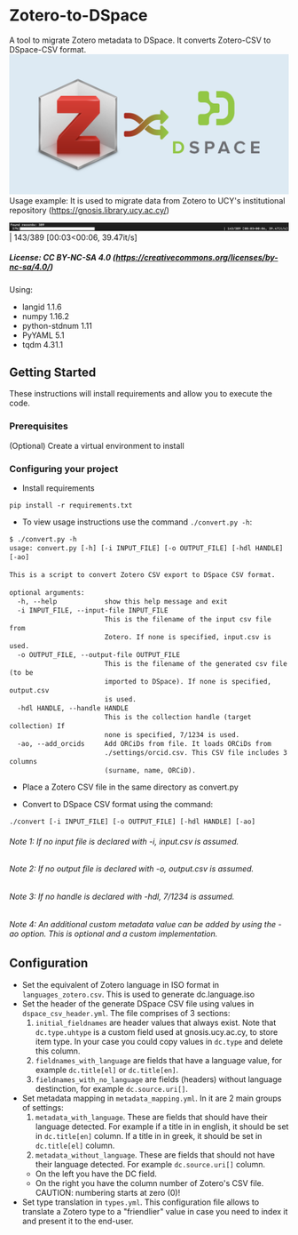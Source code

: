 # Zotero-to-DSpace
A tool to migrate Zotero metadata to DSpace. It converts Zotero-CSV to DSpace-CSV format. 
![imageztod](./images/zotero_to_dspace.png)
Usage example: It is used to migrate data from Zotero to UCY's institutional repository (https://gnosis.library.ucy.ac.cy/)

![imageztod](./images/example_usage.png)                                                                     | 143/389 [00:03<00:06, 39.47it/s]

##### License: CC BY-NC-SA 4.0 (https://creativecommons.org/licenses/by-nc-sa/4.0/)


Using:
- langid 1.1.6
- numpy 1.16.2
- python-stdnum 1.11
- PyYAML 5.1
- tqdm 4.31.1

## Getting Started

These instructions will install requirements and allow you to execute the code.

### Prerequisites
(Optional) Create a virtual environment to install

### Configuring your project

- Install requirements
```
pip install -r requirements.txt
```

- To view usage instructions use the command ```./convert.py -h```:
```
$ ./convert.py -h
usage: convert.py [-h] [-i INPUT_FILE] [-o OUTPUT_FILE] [-hdl HANDLE] [-ao]

This is a script to convert Zotero CSV export to DSpace CSV format.

optional arguments:
  -h, --help            show this help message and exit
  -i INPUT_FILE, --input-file INPUT_FILE
                        This is the filename of the input csv file from
                        Zotero. If none is specified, input.csv is used.
  -o OUTPUT_FILE, --output-file OUTPUT_FILE
                        This is the filename of the generated csv file (to be
                        imported to DSpace). If none is specified, output.csv
                        is used.
  -hdl HANDLE, --handle HANDLE
                        This is the collection handle (target collection) If
                        none is specified, 7/1234 is used.
  -ao, --add_orcids     Add ORCiDs from file. It loads ORCiDs from
                        ./settings/orcid.csv. This CSV file includes 3 columns
                        (surname, name, ORCiD).

```
- Place a Zotero CSV file in the same directory as convert.py

- Convert to DSpace CSV format using the command:
```
./convert [-i INPUT_FILE] [-o OUTPUT_FILE] [-hdl HANDLE] [-ao]
```
    
###### Note 1: If no input file is declared with -i, input.csv is assumed.
###### Note 2: If no output file is declared with -o, output.csv is assumed.
###### Note 3: If no handle is declared with -hdl, 7/1234 is assumed.
###### Note 4: An additional custom metadata value can be added by using the -ao option. This is optional and a custom implementation.

## Configuration
- Set the equivalent of Zotero language in ISO format in ```languages_zotero.csv```. This is used to generate dc.language.iso
- Set the header of the generate DSpace CSV file using values in ```dspace_csv_header.yml```.
The file comprises of 3 sections:
    1. ```initial_fieldnames``` are header values that always exist. Note that ```dc.type.uhtype``` is a custom field used at gnosis.ucy.ac.cy, to store item type. In your case you could copy values in ```dc.type``` and delete this column.
    2. ```fieldnames_with_language``` are fields that have a language value, for example ```dc.title[el]``` or ```dc.title[en]```.
    3. ```fieldnames_with_no_language``` are fields (headers) without language destinction, for example ```dc.source.uri[]```.
- Set metadata mapping in ```metadata_mapping.yml```. In it are 2 main groups of settings:
    1. ```metadata_with_language```. These are fields that should have their language detected. For example if a title in in english, it should be set in ```dc.title[en]``` column. If a title in in greek, it should be set in ```dc.title[el]``` column.
    2. ```metadata_without_language```. These are fields that should not have their language detected. For example ```dc.source.uri[]``` column.    
    - On the left you have the DC field.
    - On the right you have the column number of Zotero's CSV file. CAUTION: numbering starts at zero (0)!
- Set type translation in ```types.yml```. This configuration file allows to translate a Zotero type to a "friendlier" value in case you need to index it and present it to the end-user.
